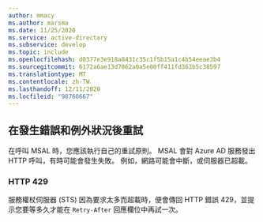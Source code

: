 ```yaml
---
author: mmacy
ms.author: marsma
ms.date: 11/25/2020
ms.service: active-directory
ms.subservice: develop
ms.topic: include
ms.openlocfilehash: d0377e3e918a8431c35c1f5b15a1c4b54eeae3b4
ms.sourcegitcommit: 6172a6ae13d7062a0a5e00ff411fd363b5c38597
ms.translationtype: MT
ms.contentlocale: zh-TW
ms.lasthandoff: 12/11/2020
ms.locfileid: "98760667"
---
```

## <a name="retrying-after-errors-and-exceptions"></a>在發生錯誤和例外狀況後重試

在呼叫 MSAL 時，您應該執行自己的重試原則。 MSAL 會對 Azure AD 服務發出 HTTP 呼叫，有時可能會發生失敗。 例如，網路可能會中斷，或伺服器已超載。  

### <a name="http-429"></a>HTTP 429

服務權杖伺服器 (STS) 因為要求太多而超載時，便會傳回 HTTP 錯誤 429，並提示您要等多久才能在 `Retry-After` 回應欄位中再試一次。